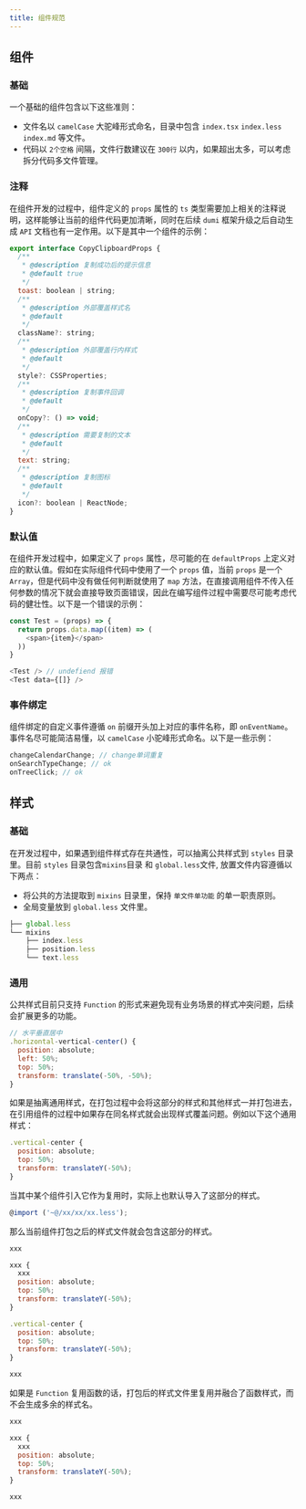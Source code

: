 ```yaml
---
title: 组件规范
---
```


## 组件

### 基础

一个基础的组件包含以下这些准则：

- 文件名以 `camelCase` 大驼峰形式命名，目录中包含 `index.tsx` `index.less` `index.md` 等文件。
- 代码以 `2个空格` 间隔，文件行数建议在 `300行` 以内，如果超出太多，可以考虑拆分代码多文件管理。

### 注释

在组件开发的过程中，组件定义的 `props` 属性的 `ts` 类型需要加上相关的注释说明，这样能够让当前的组件代码更加清晰，同时在后续 `dumi` 框架升级之后自动生成 `API` 文档也有一定作用。以下是其中一个组件的示例：

```js
export interface CopyClipboardProps {
  /**
   * @description 复制成功后的提示信息
   * @default true
   */
  toast: boolean | string;
  /**
   * @description 外部覆盖样式名
   * @default
   */
  className?: string;
  /**
   * @description 外部覆盖行内样式
   * @default
   */
  style?: CSSProperties;
  /**
   * @description 复制事件回调
   * @default
   */
  onCopy?: () => void;
  /**
   * @description 需要复制的文本
   * @default
   */
  text: string;
  /**
   * @description 复制图标
   * @default
   */
  icon?: boolean | ReactNode;
}
```

### 默认值

在组件开发过程中，如果定义了 `props` 属性，尽可能的在 `defaultProps` 上定义对应的默认值。假如在实际组件代码中使用了一个 `props` 值，当前 `props` 是一个 `Array`，但是代码中没有做任何判断就使用了 `map` 方法，在直接调用组件不传入任何参数的情况下就会直接导致页面错误，因此在编写组件过程中需要尽可能考虑代码的健壮性。以下是一个错误的示例：

```js
const Test = (props) => {
  return props.data.map((item) => (
    <span>{item}</span>
  ))
}

<Test /> // undefiend 报错
<Test data={[]} />
```

### 事件绑定

组件绑定的自定义事件遵循 `on` 前缀开头加上对应的事件名称，即 `onEventName`。事件名尽可能简洁易懂，以 `camelCase` 小驼峰形式命名。以下是一些示例：

```js
changeCalendarChange; // change单词重复
onSearchTypeChange; // ok
onTreeClick; // ok
```

## 样式

### 基础

在开发过程中，如果遇到组件样式存在共通性，可以抽离公共样式到 `styles` 目录里。目前 `styles` 目录包含`mixins`目录 和 `global.less`文件, 放置文件内容遵循以下两点：

- 将公共的方法提取到 `mixins` 目录里，保持 `单文件单功能` 的单一职责原则。
- 全局变量放到 `global.less` 文件里。

```js
├── global.less
└── mixins
    ├── index.less
    ├── position.less
    └── text.less
```

### 通用

公共样式目前只支持 `Function` 的形式来避免现有业务场景的样式冲突问题，后续会扩展更多的功能。

```js
// 水平垂直居中
.horizontal-vertical-center() {
  position: absolute;
  left: 50%;
  top: 50%;
  transform: translate(-50%, -50%);
}
```

如果是抽离通用样式，在打包过程中会将这部分的样式和其他样式一并打包进去，在引用组件的过程中如果存在同名样式就会出现样式覆盖问题。例如以下这个通用样式：

```js
.vertical-center {
  position: absolute;
  top: 50%;
  transform: translateY(-50%);
}
```

当其中某个组件引入它作为复用时，实际上也默认导入了这部分的样式。

```js
@import ('~@/xx/xx/xx.less');
```

那么当前组件打包之后的样式文件就会包含这部分的样式。

```js
xxx

xxx {
  xxx
  position: absolute;
  top: 50%;
  transform: translateY(-50%);
}

.vertical-center {
  position: absolute;
  top: 50%;
  transform: translateY(-50%);
}

xxx
```

如果是 `Function` 复用函数的话，打包后的样式文件里复用并融合了函数样式，而不会生成多余的样式名。

```js
xxx

xxx {
  xxx
  position: absolute;
  top: 50%;
  transform: translateY(-50%);
}

xxx

```
